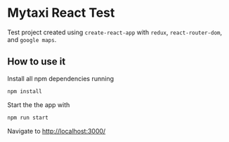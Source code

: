 # Mytaxi React Test

Test project created using `create-react-app` with `redux`, `react-router-dom`, and `google maps`.


## How to use it

Install all npm dependencies running

```bash
npm install
```

Start the the app with

```bash
npm run start
```

Navigate to [http://localhost:3000/](http://localhost:3000/)


